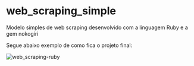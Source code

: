 # web_scraping_simple
Modelo simples de web scraping desenvolvido com a linguagem Ruby e a gem nokogiri

Segue abaixo exemplo de como fica o projeto final:

![web_scraping-ruby](https://user-images.githubusercontent.com/59586689/113534594-8c3fca80-95a7-11eb-903b-2d46f10dd637.png)
